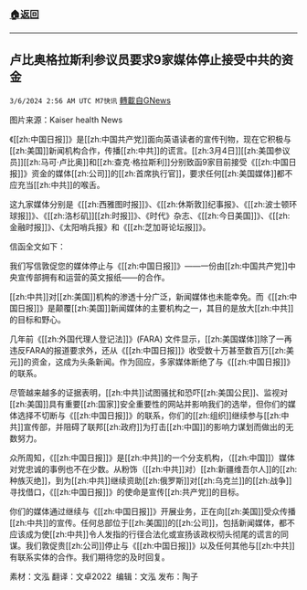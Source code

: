 ###  [:house:返回](README.md)
---


## 卢比奥格拉斯利参议员要求9家媒体停止接受中共的资金
`3/6/2024 2:56 AM UTC M7快讯` [轉載自GNews](https://gnews.org/articles/2368954)

图片来源：Kaiser health News

《[[zh:中国日报]]》是[[zh:中国共产党]]面向英语读者的宣传刊物，现在它积极与[[zh:美国]]新闻机构合作，传播[[zh:中共]]的谎言。[[zh:3月4日]][[zh:美国参议员]][[zh:马可·卢比奥]]和[[zh:查克·格拉斯利]]分别致函9家目前接受《[[zh:中国日报]]》资金的媒体[[zh:公司]]的[[zh:首席执行官]]，要求任何[[zh:美国媒体]]都不应充当[[zh:中共]]的喉舌。

这九家媒体分别是《[[zh:西雅图时报]]》、《[[zh:休斯敦]]纪事报》、《[[zh:波士顿环球报]]》、《[[zh:洛杉矶]][[zh:时报]]》、《时代》杂志、《[[zh:今日美国]]》、《[[zh:金融时报]]》、《太阳哨兵报》和《[[zh:芝加哥论坛报]]》。

信函全文如下：

我们写信敦促您的媒体停止与《[[zh:中国日报]]》——一份由[[zh:中国共产党]]中央宣传部拥有和运营的英文报纸——的合作。

[[zh:中共]]对[[zh:美国]]机构的渗透十分广泛，新闻媒体也未能幸免。而《[[zh:中国日报]]》是颠覆[[zh:美国]]新闻媒体的主要机构之一，其目的是放大[[zh:中共]]的目标和野心。

几年前《[[zh:外国代理人登记法]]》(FARA) 文件显示，[[zh:美国媒体]]除了一再违反FARA的报道要求外，还从《[[zh:中国日报]]》收受数十万甚至数百万[[zh:美元]]的资金，这成为头条新闻。作为回应，多家媒体断绝了与《[[zh:中国日报]]》的联系。

尽管越来越多的证据表明，[[zh:中共]]试图骚扰和恐吓[[zh:美国公民]]、监视对[[zh:美国]]具有重要[[zh:国家]]安全重要性的网站并影响我们的选举，但你们的媒体选择不切断与《[[zh:中国日报]]》的联系，你们的[[zh:组织]]继续参与[[zh:中共]]宣传部，并阻碍了联邦[[zh:政府]]为打击[[zh:中国]]的影响力谋划而做出的无数努力。

众所周知，《[[zh:中国日报]]》是[[zh:中共]]的一个分支机构，（[[zh:中国]]）媒体对党忠诚的事例也不在少数。从粉饰（[[zh:中共]]对）[[zh:新疆维吾尔人]]的[[zh:种族灭绝]]，到为[[zh:中共]]继续资助[[zh:俄罗斯]]对[[zh:乌克兰]]的[[zh:战争]]寻找借口，《[[zh:中国日报]]》的使命是宣传[[zh:共产党]]的目标。 

你们的媒体通过继续与《[[zh:中国日报]]》开展业务，正在向[[zh:美国]]受众传播[[zh:中共]]的宣传。任何总部位于[[zh:美国]]的[[zh:公司]]，包括新闻媒体，都不应该成为使[[zh:中共]]令人发指的行径合法化或宣扬该政权彻头彻尾的谎言的同谋。我们敦促贵[[zh:公司]]停止与《[[zh:中国日报]]》以及任何其他与[[zh:中共]]有联系实体的合作。我们期待您的及时回复。

        
素材：文泓  翻译：文卓2022   编辑：文泓  发布：陶子


